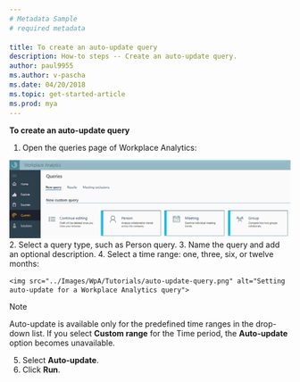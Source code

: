 ```yaml
---
# Metadata Sample
# required metadata

title: To create an auto-update query
description: How-to steps -- Create an auto-update query. 
author: paul9955
ms.author: v-pascha
ms.date: 04/20/2018
ms.topic: get-started-article
ms.prod: mya
---
```


**To create an auto-update query**

1. Open the queries page of Workplace Analytics:
<img src="../Images/WpA/Tutorials/Queries-page.png" alt="Queries page of Workplace Analytics">
2. Select a query type, such as Person query.
3. Name the query and add an optional description.
4. Select a time range: one, three, six, or twelve months:

    <img src="../Images/WpA/Tutorials/auto-update-query.png" alt="Setting auto-update for a Workplace Analytics query">

   > [!Note] 
   > Auto-update is available only for the predefined time ranges in the drop-down list. If you select **Custom range** for the Time period, the **Auto-update** option becomes unavailable.

5. Select **Auto-update**. 
6. Click **Run**. 
